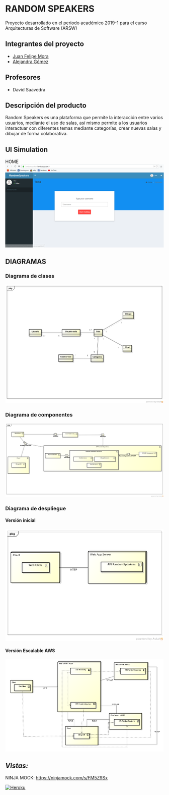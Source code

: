 # RANDOM SPEAKERS

Proyecto desarrollado en el periodo académico 2019-1 para el curso Arquitecturas de Software (ARSW)


## Integrantes del proyecto
  - [Juan Felipe Mora][juan]
  - [Alejandra Gómez][alejandra]

## Profesores
  - David Saavedra

## Descripción del producto

Random Speakers es una plataforma que permite la interacción entre varios usuarios, mediante el uso de salas, así mismo permite a los usuarios interactuar con diferentes temas mediante categorías, crear nuevas salas y dibujar de forma colaborativa.


## UI Simulation
HOME
![](img/home.PNG)

## DIAGRAMAS

### Diagrama de clases
![](img/class.PNG)


### Diagrama de componentes
![](img/component.PNG)

### Diagrama de despliegue

#### Versión inicial
![](img/deployment1.PNG)

#### Versión Escalable AWS
![](img/deployment2.PNG)

*_Vistas:_*
------- 
NINJA MOCK: https://ninjamock.com/s/FM5Z9Sx

[![Heroku](https://wmpics.pics/di-NNAT.png)](https://randomspeakers.herokuapp.com/)


   [juan]: <https://github.com/juanmora98>
   [alejandra]: <https://github.com/alejaags>
